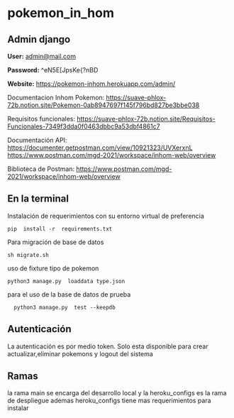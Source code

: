 # pokemon_in_hom

## Admin django

**User:** admin@mail.com

**Password:** ^eN5E[JpsKe{?nBD

**Website:**  https://pokemon-inhom.herokuapp.com/admin/


Documentacion Inhom Pokemon: https://suave-phlox-72b.notion.site/Pokemon-0ab8947697f145f796bd827be3bbe038  

Requisitos funcionales: https://suave-phlox-72b.notion.site/Requisitos-Funcionales-7349f3dda0f0463dbbc9a53dbf4861c7

Documentación API: https://documenter.getpostman.com/view/10921323/UVXerxnL
https://www.postman.com/mgd-2021/workspace/inhom-web/overview

Biblioteca de Postman: https://www.postman.com/mgd-2021/workspace/inhom-web/overview


## En la terminal 
Instalación de requerimientos  con su entorno virtual de preferencia  
```
pip  install -r  requirements.txt  
```
Para migración de base de datos  
```
sh migrate.sh  
```
uso de fixture  tipo de pokemon  
 ```
 python3 manage.py  loaddata type.json  
```
para el uso de la base de datos de prueba
```
  python3 manage.py  test --keepdb
```

## Autenticación
La autenticación es por medio token. Solo esta disponible para crear actualizar,eliminar pokemons y logout del sistema


## Ramas
la rama main se encarga del desarrollo local y la heroku_configs  es la rama de despliegue ademas heroku_configs tiene mas requerimientos para instalar
